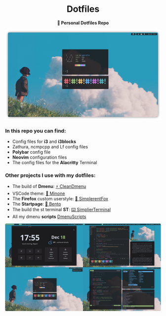 <div align="center">
<h1>Dotfiles</h1>
<b>🌱 Personal Dotfiles Repo</b>
</div>

![](assets/Head.png)

### In this repo you can find:

- Config files for **i3** and **i3blocks**
- Zathura, ncmpcpp and Lf config files
- **Polybar** config file
- **Neovim** configuration files
- The config files for the **Alacritty** Terminal

### Other projects I use with my dotfiles:

- The build of **Dmenu**: [⚡ CleanDmenu](https://github.com/MiguelRAvila/CleanDmenu)
- VSCode theme: [🌻 Minone](https://github.com/MiguelRAvila/Minone)
- The **Firefox** custom userstyle: [🦊 SimplerentFox](https://github.com/MiguelRAvila/SimplerentFox)
- The **Startpage**: [🍱 Bento](https://github.com/MiguelRAvila/Bento)
- The build the st terminal **ST**: [⌨️ SimplierTerminal](https://github.com/MiguelRAvila/SimplierTerminal)
- All my dmenu **scripts** [DmenuScripts](https://github.com/MiguelRAvila/DmenuScripts)

![](assets/Screenshots.png)